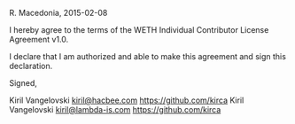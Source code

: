 R. Macedonia, 2015-02-08

I hereby agree to the terms of the WETH Individual Contributor License
Agreement v1.0.

I declare that I am authorized and able to make this agreement and sign this
declaration.

Signed,

Kiril Vangelovski kiril@hacbee.com https://github.com/kirca
Kiril Vangelovski kiril@lambda-is.com https://github.com/kirca
